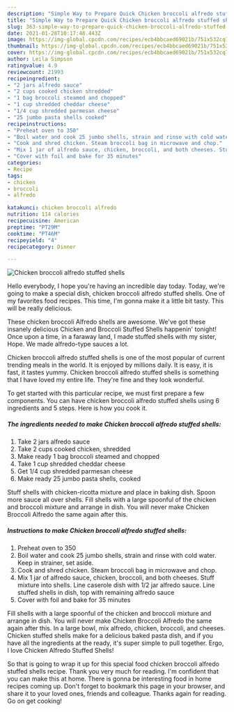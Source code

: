 ```yaml
---
description: "Simple Way to Prepare Quick Chicken broccoli alfredo stuffed shells"
title: "Simple Way to Prepare Quick Chicken broccoli alfredo stuffed shells"
slug: 363-simple-way-to-prepare-quick-chicken-broccoli-alfredo-stuffed-shells
date: 2021-01-28T10:17:48.443Z
image: https://img-global.cpcdn.com/recipes/ecb4bbcaed69021b/751x532cq70/chicken-broccoli-alfredo-stuffed-shells-recipe-main-photo.jpg
thumbnail: https://img-global.cpcdn.com/recipes/ecb4bbcaed69021b/751x532cq70/chicken-broccoli-alfredo-stuffed-shells-recipe-main-photo.jpg
cover: https://img-global.cpcdn.com/recipes/ecb4bbcaed69021b/751x532cq70/chicken-broccoli-alfredo-stuffed-shells-recipe-main-photo.jpg
author: Leila Simpson
ratingvalue: 4.9
reviewcount: 21993
recipeingredient:
- "2 jars alfredo sauce"
- "2 cups cooked chicken shredded"
- "1 bag broccoli steamed and chopped"
- "1 cup shredded cheddar cheese"
- "1/4 cup shredded parmesan cheese"
- "25 jumbo pasta shells cooked"
recipeinstructions:
- "Preheat oven to 350"
- "Boil water and cook 25 jumbo shells, strain and rinse with cold water. Keep in strainer, set aside."
- "Cook and shred chicken. Steam broccoli bag in microwave and chop."
- "Mix 1 jar of alfredo sauce, chicken, broccoli, and both cheeses. Stuff mixture into shells. Line caserole dish with 1/2 jar alfredo sauce. Line stuffed shells in dish, top with remaining alfredo sauce"
- "Cover with foil and bake for 35 minutes"
categories:
- Recipe
tags:
- chicken
- broccoli
- alfredo

katakunci: chicken broccoli alfredo 
nutrition: 114 calories
recipecuisine: American
preptime: "PT29M"
cooktime: "PT46M"
recipeyield: "4"
recipecategory: Dinner

---
```



![Chicken broccoli alfredo stuffed shells](https://img-global.cpcdn.com/recipes/ecb4bbcaed69021b/751x532cq70/chicken-broccoli-alfredo-stuffed-shells-recipe-main-photo.jpg)

Hello everybody, I hope you're having an incredible day today. Today, we're going to make a special dish, chicken broccoli alfredo stuffed shells. One of my favorites food recipes. This time, I'm gonna make it a little bit tasty. This will be really delicious.

These chicken broccoli Alfredo shells are awesome. We&#39;ve got these insanely delicious Chicken and Broccoli Stuffed Shells happenin&#39; tonight! Once upon a time, in a faraway land, I made stuffed shells with my sister, Hope. We made alfredo-type sauces a lot.

Chicken broccoli alfredo stuffed shells is one of the most popular of current trending meals in the world. It is enjoyed by millions daily. It is easy, it is fast, it tastes yummy. Chicken broccoli alfredo stuffed shells is something that I have loved my entire life. They're fine and they look wonderful.


To get started with this particular recipe, we must first prepare a few components. You can have chicken broccoli alfredo stuffed shells using 6 ingredients and 5 steps. Here is how you cook it.

<!--inarticleads1-->

##### The ingredients needed to make Chicken broccoli alfredo stuffed shells:

1. Take 2 jars alfredo sauce
1. Take 2 cups cooked chicken, shredded
1. Make ready 1 bag broccoli steamed and chopped
1. Take 1 cup shredded cheddar cheese
1. Get 1/4 cup shredded parmesan cheese
1. Make ready 25 jumbo pasta shells, cooked


Stuff shells with chicken-ricotta mixture and place in baking dish. Spoon more sauce all over shells. Fill shells with a large spoonful of the chicken and broccoli mixture and arrange in dish. You will never make Chicken Broccoli Alfredo the same again after this. 

<!--inarticleads2-->

##### Instructions to make Chicken broccoli alfredo stuffed shells:

1. Preheat oven to 350
1. Boil water and cook 25 jumbo shells, strain and rinse with cold water. Keep in strainer, set aside.
1. Cook and shred chicken. Steam broccoli bag in microwave and chop.
1. Mix 1 jar of alfredo sauce, chicken, broccoli, and both cheeses. Stuff mixture into shells. Line caserole dish with 1/2 jar alfredo sauce. Line stuffed shells in dish, top with remaining alfredo sauce
1. Cover with foil and bake for 35 minutes


Fill shells with a large spoonful of the chicken and broccoli mixture and arrange in dish. You will never make Chicken Broccoli Alfredo the same again after this. In a large bowl, mix alfredo, chicken, broccoli, and cheeses. Chicken stuffed shells make for a delicious baked pasta dish, and if you have all the ingredients at the ready, it&#39;s super simple to pull together. Ergo, I love Chicken Alfredo Stuffed Shells! 

So that is going to wrap it up for this special food chicken broccoli alfredo stuffed shells recipe. Thank you very much for reading. I'm confident that you can make this at home. There is gonna be interesting food in home recipes coming up. Don't forget to bookmark this page in your browser, and share it to your loved ones, friends and colleague. Thanks again for reading. Go on get cooking!

